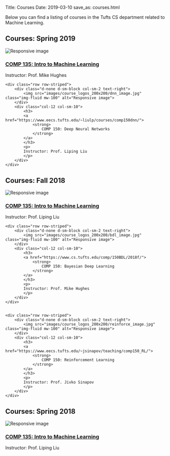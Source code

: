 Title: Courses 
Date: 2019-03-10
save_as: courses.html

<!-- THIS PAGE SRC IS AUTO GENERATED. At terminal: $ make courses_page -->


Below you can find a listing of courses in the Tufts CS department related to Machine Learning.



<a name='spring-2019'></a>
<h2>Courses: Spring 2019</h2>


<div class="container">
    <div class="row row-striped">
        <div class="d-none d-sm-block col-sm-2 text-right">
            <img src="images/course_logos_200x200/intro_ml_image.jpg" class="img-fluid mw-100" alt="Responsive image">
        </div>
        <div class="col-12 col-sm-10">
            <h3>
            <a href="http://www.cs.tufts.edu/comp/135/2019s/">
                <strong>
                    COMP 135: Intro to Machine Learning
                </strong>
            </a>
            </h3>
            <p>
            Instructor: Prof. Mike Hughes
            </p>
        </div>
    </div>


    <div class="row row-striped">
        <div class="d-none d-sm-block col-sm-2 text-right">
            <img src="images/course_logos_200x200/dnn_image.jpg" class="img-fluid mw-100" alt="Responsive image">
        </div>
        <div class="col-12 col-sm-10">
            <h3>
            <a href="https://www.eecs.tufts.edu/~liulp/courses/comp150dnn/">
                <strong>
                    COMP 150: Deep Neural Networks
                </strong>
            </a>
            </h3>
            <p>
            Instructor: Prof. Liping Liu
            </p>
        </div>
    </div>

</div>

<a name='fall-2018'></a>
<h2>Courses: Fall 2018</h2>


<div class="container">
    <div class="row row-striped">
        <div class="d-none d-sm-block col-sm-2 text-right">
            <img src="images/course_logos_200x200/intro_ml_image.jpg" class="img-fluid mw-100" alt="Responsive image">
        </div>
        <div class="col-12 col-sm-10">
            <h3>
            <a href="https://www.eecs.tufts.edu/~liulp/courses/comp135-2018-fall/">
                <strong>
                    COMP 135: Intro to Machine Learning
                </strong>
            </a>
            </h3>
            <p>
            Instructor: Prof. Liping Liu
            </p>
        </div>
    </div>


    <div class="row row-striped">
        <div class="d-none d-sm-block col-sm-2 text-right">
            <img src="images/course_logos_200x200/bdl_image.jpg" class="img-fluid mw-100" alt="Responsive image">
        </div>
        <div class="col-12 col-sm-10">
            <h3>
            <a href="https://www.cs.tufts.edu/comp/150BDL/2018f/">
                <strong>
                    COMP 150: Bayesian Deep Learning
                </strong>
            </a>
            </h3>
            <p>
            Instructor: Prof. Mike Hughes
            </p>
        </div>
    </div>


    <div class="row row-striped">
        <div class="d-none d-sm-block col-sm-2 text-right">
            <img src="images/course_logos_200x200/reinforce_image.jpg" class="img-fluid mw-100" alt="Responsive image">
        </div>
        <div class="col-12 col-sm-10">
            <h3>
            <a href="https://www.eecs.tufts.edu/~jsinapov/teaching/comp150_RL/">
                <strong>
                    COMP 150: Reinforcement Learning
                </strong>
            </a>
            </h3>
            <p>
            Instructor: Prof. Jivko Sinapov
            </p>
        </div>
    </div>

</div>

<a name='spring-2018'></a>
<h2>Courses: Spring 2018</h2>


<div class="container">
    <div class="row row-striped">
        <div class="d-none d-sm-block col-sm-2 text-right">
            <img src="images/course_logos_200x200/intro_ml_image.jpg" class="img-fluid mw-100" alt="Responsive image">
        </div>
        <div class="col-12 col-sm-10">
            <h3>
            <a href="https://www.eecs.tufts.edu/~liulp/courses/comp135-2018-spring/">
                <strong>
                    COMP 135: Intro to Machine Learning
                </strong>
            </a>
            </h3>
            <p>
            Instructor: Prof. Liping Liu
            </p>
        </div>
    </div>

</div>
